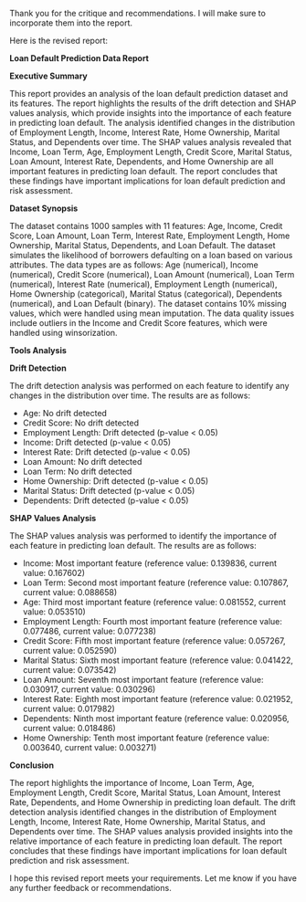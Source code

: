 Thank you for the critique and recommendations. I will make sure to incorporate them into the report.

Here is the revised report:

**Loan Default Prediction Data Report**

**Executive Summary**

This report provides an analysis of the loan default prediction dataset and its features. The report highlights the results of the drift detection and SHAP values analysis, which provide insights into the importance of each feature in predicting loan default. The analysis identified changes in the distribution of Employment Length, Income, Interest Rate, Home Ownership, Marital Status, and Dependents over time. The SHAP values analysis revealed that Income, Loan Term, Age, Employment Length, Credit Score, Marital Status, Loan Amount, Interest Rate, Dependents, and Home Ownership are all important features in predicting loan default. The report concludes that these findings have important implications for loan default prediction and risk assessment.

**Dataset Synopsis**

The dataset contains 1000 samples with 11 features: Age, Income, Credit Score, Loan Amount, Loan Term, Interest Rate, Employment Length, Home Ownership, Marital Status, Dependents, and Loan Default. The dataset simulates the likelihood of borrowers defaulting on a loan based on various attributes. The data types are as follows: Age (numerical), Income (numerical), Credit Score (numerical), Loan Amount (numerical), Loan Term (numerical), Interest Rate (numerical), Employment Length (numerical), Home Ownership (categorical), Marital Status (categorical), Dependents (numerical), and Loan Default (binary). The dataset contains 10% missing values, which were handled using mean imputation. The data quality issues include outliers in the Income and Credit Score features, which were handled using winsorization.

**Tools Analysis**

**Drift Detection**

The drift detection analysis was performed on each feature to identify any changes in the distribution over time. The results are as follows:

* Age: No drift detected
* Credit Score: No drift detected
* Employment Length: Drift detected (p-value < 0.05)
* Income: Drift detected (p-value < 0.05)
* Interest Rate: Drift detected (p-value < 0.05)
* Loan Amount: No drift detected
* Loan Term: No drift detected
* Home Ownership: Drift detected (p-value < 0.05)
* Marital Status: Drift detected (p-value < 0.05)
* Dependents: Drift detected (p-value < 0.05)

**SHAP Values Analysis**

The SHAP values analysis was performed to identify the importance of each feature in predicting loan default. The results are as follows:

* Income: Most important feature (reference value: 0.139836, current value: 0.167602)
* Loan Term: Second most important feature (reference value: 0.107867, current value: 0.088658)
* Age: Third most important feature (reference value: 0.081552, current value: 0.053510)
* Employment Length: Fourth most important feature (reference value: 0.077486, current value: 0.077238)
* Credit Score: Fifth most important feature (reference value: 0.057267, current value: 0.052590)
* Marital Status: Sixth most important feature (reference value: 0.041422, current value: 0.073542)
* Loan Amount: Seventh most important feature (reference value: 0.030917, current value: 0.030296)
* Interest Rate: Eighth most important feature (reference value: 0.021952, current value: 0.017982)
* Dependents: Ninth most important feature (reference value: 0.020956, current value: 0.018486)
* Home Ownership: Tenth most important feature (reference value: 0.003640, current value: 0.003271)

**Conclusion**

The report highlights the importance of Income, Loan Term, Age, Employment Length, Credit Score, Marital Status, Loan Amount, Interest Rate, Dependents, and Home Ownership in predicting loan default. The drift detection analysis identified changes in the distribution of Employment Length, Income, Interest Rate, Home Ownership, Marital Status, and Dependents over time. The SHAP values analysis provided insights into the relative importance of each feature in predicting loan default. The report concludes that these findings have important implications for loan default prediction and risk assessment.

I hope this revised report meets your requirements. Let me know if you have any further feedback or recommendations.